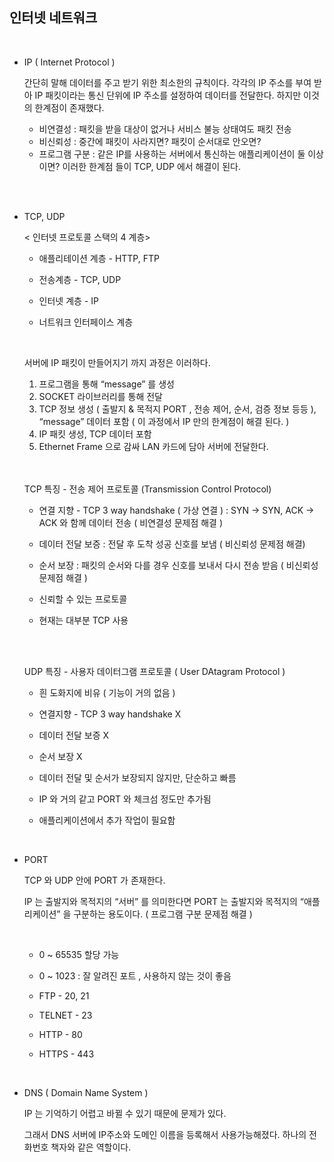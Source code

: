 ## 인터넷 네트워크

<br/>

- IP ( Internet Protocol )

  간단히 말해 데이터를 주고 받기 위한 최소한의 규칙이다.
  각각의 IP 주소를 부여 받아 IP 패킷이라는 통신 단위에 IP 주소를 설정하여 데이터를 전달한다.
  하지만 이것의 한계점이 존재했다.

  - 비연결성 : 패킷을 받을 대상이 없거나 서비스 불능 상태여도 패킷 전송
  - 비신뢰성 : 중간에 패킷이 사라지면? 패킷이 순서대로 안오면?
  - 프로그램 구분 : 같은 IP를 사용하는 서버에서 통신하는 애플리케이션이 둘 이상이면?
    이러한 한계점 들이 TCP, UDP 에서 해결이 된다.

<br/>
<br/>

- TCP, UDP

  < 인터넷 프로토콜 스택의 4 계층>

  - 애플리테이션 계층 - HTTP, FTP
  - 전송계층 - TCP, UDP
  - 인터넷 계층 - IP
  - 너트워크 인터페이스 계층

    <br/>

  서버에 IP 패킷이 만들어지기 까지 과정은 이러하다.

  1. 프로그램을 통해 “message” 를 생성
  2. SOCKET 라이브러리를 통해 전달
  3. TCP 정보 생성 ( 출발지 & 목적지 PORT , 전송 제어, 순서, 검증 정보 등등 ), “message” 데이터 포함 ( 이 과정에서 IP 만의 한계점이 해결 된다. )
  4. IP 패킷 생성, TCP 데이터 포함
  5. Ethernet Frame 으로 감싸 LAN 카드에 담아 서버에 전달한다.

    <br/>
    <br/>

  TCP 특징 - 전송 제어 프로토콜 (Transmission Control Protocol)

  - 연결 지향 - TCP 3 way handshake ( 가상 연결 ) : SYN → SYN, ACK → ACK 와 함께 데이터 전송 ( 비연결성 문제점 해결 )
  - 데이터 전달 보증 : 전달 후 도착 성공 신호를 보냄 ( 비신뢰성 문제점 해결)
  - 순서 보장 : 패킷의 순서와 다를 경우 신호를 보내서 다시 전송 받음 ( 비신뢰성 문제점 해결 )
  - 신뢰할 수 있는 프로토콜
  - 현재는 대부분 TCP 사용

    <br/>
    <br/>

  UDP 특징 - 사용자 데이터그램 프로토콜 ( User DAtagram Protocol )

  - 흰 도화지에 비유 ( 기능이 거의 없음 )
  - 연결지향 - TCP 3 way handshake X
  - 데이터 전달 보증 X
  - 순서 보장 X
  - 데이터 전달 및 순서가 보장되지 않지만, 단순하고 빠름
  - IP 와 거의 같고 PORT 와 체크섬 정도만 추가됨
  - 애플리케이션에서 추가 작업이 필요함

    <br/>

- PORT

  TCP 와 UDP 안에 PORT 가 존재한다.

  IP 는 출발지와 목적지의 “서버” 를 의미한다면 PORT 는 출발지와 목적지의 “애플리케이션” 을 구분하는 용도이다. ( 프로그램 구분 문제점 해결 )

    <br/>

  - 0 ~ 65535 할당 가능
  - 0 ~ 1023 : 잘 알려진 포트 , 사용하지 않는 것이 좋음
  - FTP - 20, 21
  - TELNET - 23
  - HTTP - 80
  - HTTPS - 443

    <br/>

- DNS ( Domain Name System )

  IP 는 기억하기 어렵고 바뀔 수 있기 때문에 문제가 있다.

  그래서 DNS 서버에 IP주소와 도메인 이름을 등록해서 사용가능해졌다. 하나의 전화번호 책자와 같은 역할이다.
